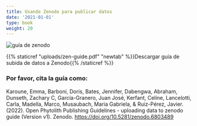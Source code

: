 ```yaml
---
title: Usando Zenodo para publicar datos
date: '2021-01-01'
type: book
weight: 20
---
```


![guía de zenodo](zenodo-guide.jpg "Guía de subida de datos a Zenodo")

{{% staticref "uploads/zen-guide.pdf" "newtab" %}}Descargar guía de subida de datos a Zenodo{{% /staticref %}}

### Por favor, cita la guía como:

Karoune, Emma, Barboni, Doris, Bates, Jennifer, Dabengwa, Abraham, Dunseth, Zachary C, García-Granero, Juan José, Kerfant, Celine, Lancelotti, Carla, Madella, Marco, Musaubach, Maria Gabriela, & Ruiz-Pérez, Javier. (2022). Open Phytolith Publishing Guidelines - uploading data to zenodo guide (Version v1). Zenodo. https://doi.org/10.5281/zenodo.6803489
